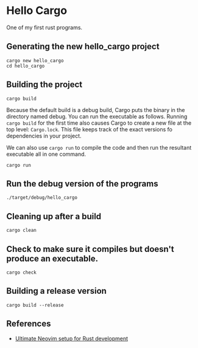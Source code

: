 # Hello Cargo

One of my first rust programs.

## Generating the new hello_cargo project

```shell
cargo new hello_cargo
cd hello_cargo
```

## Building the project

```shell
cargo build
```

Because the default build is a debug build, Cargo puts the binary in the directory named debug. You can run the executable as follows. Running `cargo build` for the first time also causes Cargo to create a new file at the top level: `Cargo.lock`. This file keeps track of the exact versions fo dependencies in your project.

We can also use `cargo run` to compile the code and then run the resultant executable all in one command.

```shell
cargo run
```

## Run the debug version of the programs

```shell
./target/debug/hello_cargo
```

## Cleaning up after a build

```shell
cargo clean
```

## Check to make sure it compiles but doesn't produce an executable.

```shell
cargo check
```

## Building a release version

```shell
cargo build --release
```

## References

- [Ultimate Neovim setup for Rust development](https://www.youtube.com/watch?v=E2mKJ73M9pg)
